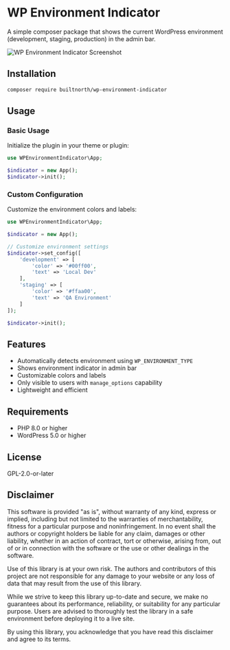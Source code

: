 # WP Environment Indicator

A simple composer package that shows the current WordPress environment (development, staging, production) in the admin bar.

![WP Environment Indicator Screenshot](https://i.imgur.com/iWINX5I.png)

## Installation

```bash
composer require builtnorth/wp-environment-indicator
```

## Usage

### Basic Usage

Initialize the plugin in your theme or plugin:

```php
use WPEnvironmentIndicator\App;

$indicator = new App();
$indicator->init();
```

### Custom Configuration

Customize the environment colors and labels:

```php
use WPEnvironmentIndicator\App;

$indicator = new App();

// Customize environment settings
$indicator->set_config([
    'development' => [
        'color' => '#00ff00',
        'text' => 'Local Dev'
    ],
    'staging' => [
        'color' => '#ffaa00',
        'text' => 'QA Environment'
    ]
]);

$indicator->init();
```

## Features

-   Automatically detects environment using `WP_ENVIRONMENT_TYPE`
-   Shows environment indicator in admin bar
-   Customizable colors and labels
-   Only visible to users with `manage_options` capability
-   Lightweight and efficient

## Requirements

-   PHP 8.0 or higher
-   WordPress 5.0 or higher

## License

GPL-2.0-or-later

## Disclaimer

This software is provided "as is", without warranty of any kind, express or implied, including but not limited to the warranties of merchantability, fitness for a particular purpose and noninfringement. In no event shall the authors or copyright holders be liable for any claim, damages or other liability, whether in an action of contract, tort or otherwise, arising from, out of or in connection with the software or the use or other dealings in the software.

Use of this library is at your own risk. The authors and contributors of this project are not responsible for any damage to your website or any loss of data that may result from the use of this library.

While we strive to keep this library up-to-date and secure, we make no guarantees about its performance, reliability, or suitability for any particular purpose. Users are advised to thoroughly test the library in a safe environment before deploying it to a live site.

By using this library, you acknowledge that you have read this disclaimer and agree to its terms.
